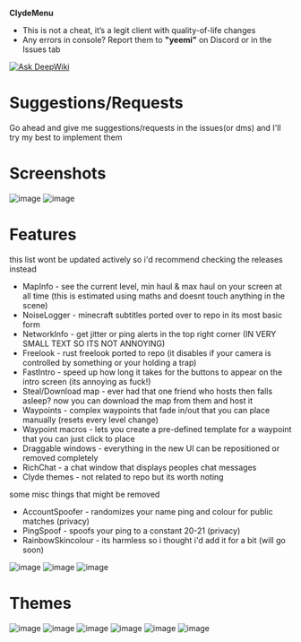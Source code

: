 **ClydeMenu**  
- This is not a cheat, it’s a legit client with quality-of-life changes
- Any errors in console? Report them to **"yeemi"** on Discord or in the Issues tab

[![Ask DeepWiki](https://deepwiki.com/badge.svg)](https://deepwiki.com/Laamy/ClydeMenu)

# Suggestions/Requests  
Go ahead and give me suggestions/requests in the issues(or dms) and I'll try my best to implement them

# Screenshots
![image](https://github.com/user-attachments/assets/73544bec-869b-4107-bb5f-9bb998b15b2e)
![image](https://github.com/user-attachments/assets/81a9bd5c-9af4-4078-89fe-0caabb275413)

# Features
this list wont be updated actively so i'd recommend checking the releases instead
- MapInfo - see the current level, min haul & max haul on your screen at all time (this is estimated using maths and doesnt touch anything in the scene)
- NoiseLogger - minecraft subtitles ported over to repo in its most basic form
- NetworkInfo - get jitter or ping alerts in the top right corner (IN VERY SMALL TEXT SO ITS NOT ANNOYING)
- Freelook - rust freelook ported to repo (it disables if your camera is controlled by something or your holding a trap)
- FastIntro - speed up how long it takes for the buttons to appear on the intro screen (its annoying as fuck!)
- Steal/Download map - ever had that one friend who hosts then falls asleep? now you can download the map from them and host it
- Waypoints - complex waypoints that fade in/out that you can place manually (resets every level change)
- Waypoint macros - lets you create a pre-defined template for a waypoint that you can just click to place
- Draggable windows - everything in the new UI can be repositioned or removed completely
- RichChat - a chat window that displays peoples chat messages
- Clyde themes - not related to repo but its worth noting

some misc things that might be removed
- AccountSpoofer - randomizes your name ping and colour for public matches (privacy)
- PingSpoof - spoofs your ping to a constant 20-21 (privacy)
- RainbowSkincolour - its harmless so i thought i'd add it for a bit (will go soon)

![image](https://github.com/user-attachments/assets/0de14659-3d6e-4ea9-a218-744372fe61a5)
![image](https://github.com/user-attachments/assets/ca6c2c2e-757f-458a-92a4-d0512592135f)
![image](https://github.com/user-attachments/assets/d171b7d1-a3a1-4feb-9dd1-21848c8558ea)

# Themes

![image](https://github.com/user-attachments/assets/0f4ea27c-7d78-45ed-bead-144c5e200265)
![image](https://github.com/user-attachments/assets/afddb6a8-433e-4d52-a0c7-24f38e16b67a)
![image](https://github.com/user-attachments/assets/42758f4f-cab1-411c-9b0c-755f58137722)
![image](https://github.com/user-attachments/assets/52241ef9-192d-4ea6-8bcf-8e35b2b4aded)
![image](https://github.com/user-attachments/assets/4d0deecf-3e90-4ca4-93a3-6e8fc5a86ace)
![image](https://github.com/user-attachments/assets/6c5d38ba-15ca-4a90-a755-d7e55564a2c4)
